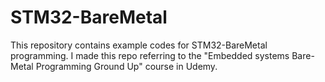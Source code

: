 # STM32-BareMetal
This repository contains example codes for STM32-BareMetal programming. I made this repo referring to the "Embedded systems Bare-Metal Programming Ground Up" course in Udemy.
